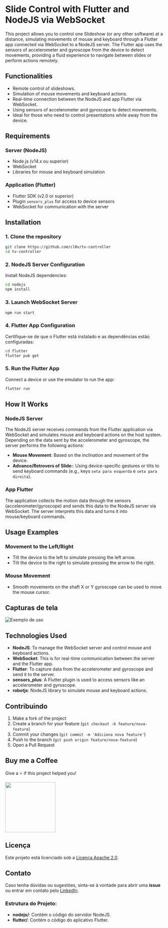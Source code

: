 # Slide Control with Flutter and NodeJS via WebSocket

This project allows you to control one Slideshow (or any other software) at a distance, simulating movements of mouse and keyboard through a Flutter app connected via WebSocket to a NodeJS server. The Flutter app uses the sensors of accelerometer and gyroscope from the device to detect movements, providing a fluid experience to navigate between slides or perform actions remotely.

## Functionalities

- Remote control of slideshows.
- Simulation of mouse movements and keyboard actions.
- Real-time connection between the NodeJS and app Flutter via WebSocket.
- Using sensors of accelerometer and gyroscope to detect movements.
- Ideal for those who need to control presentations while away from the device.

## Requirements

### Server (NodeJS)

- Node.js (v14.x ou superior)
- WebSocket
- Libraries for mouse and keyboard simulation

### Application (Flutter)

- Flutter SDK (v2.0 or superior)
- Plugin `sensors_plus` for access to device sensors
- WebSocket for communication with the server

## Installation

### 1. Clone the repository

```bash
git clone https://github.com/cl0v/tv-controller
cd tv-controller
```

### 2. NodeJS Server Configuration

Install NodeJS dependencies:

```bash
cd nodejs
npm install
```

### 3. Launch WebSocket Server

```bash
npm run start
```

### 4. Flutter App Configuration

Certifique-se de que o Flutter está instalado e as dependências estão configuradas:

```bash
cd flutter
flutter pub get
```

### 5. Run the Flutter App

Connect a device or use the emulator to run the app:

```bash
flutter run
```

## How It Works

### NodeJS Server

The NodeJS server receives commands from the Flutter application via WebSocket and simulates mouse and keyboard actions on the host system. Depending on the data sent by the accelerometer and gyroscope, the server performs the following actions:

- **Mouse Movement**: Based on the inclination and movement of the device.
- **Advance/Retrovers of Slide:**: Using device-specific gestures or tilts to send keyboard commands (e.g., keys  `seta para esquerda` e `seta para direita`).

### App Flutter

The application collects the motion data through the sensors (accelerometer/gyroscope) and sends this data to the NodeJS server via WebSocket. The server interprets this data and turns it into mouse/keyboard commands.

## Usage Examples

### Movement to the Left/Right

- Tilt the device to the left to simulate pressing the left arrow.
- Tilt the device to the right to simulate pressing the arrow to the right.

### Mouse Movement

- Smooth movements on the shaft X or Y gyroscope can be used to move the mouse cursor.

## Capturas de tela
![Exemplo de uso](/screenshots/output.gif)

## Technologies Used

- **NodeJS**: To manage the WebSocket server and control mouse and keyboard actions.
- **WebSocket**: This is for real-time communication between the server and the Flutter app.
- **Flutter**: To capture data from the accelerometer and gyroscope and send it to the server.
- **sensors_plus**: A Flutter plugin is used to access sensors like an accelerometer and gyroscope.
- **robotjs**: NodeJS library to simulate mouse and keyboard actions.

## Contribuindo

1. Make a fork of the project
2. Create a branch for your feature (`git checkout -b feature/nova-feature`)
3. Commit your changes (`git commit -m 'Adiciona nova feature'`)
4. Push to the branch (`git push origin feature/nova-feature`)
5. Open a Pull Request

## Buy me a Coffee

Give a ⭐️ if this project helped you!

<a href="https://www.patreon.com/cl0v">
  <img src="https://c5.patreon.com/external/logo/become_a_patron_button@2x.png" width="160">
</a>

## Licença

Este projeto está licenciado sob a [Licença Apache 2.0](https://www.apache.org/licenses/LICENSE-2.0).

## Contato

Caso tenha dúvidas ou sugestões, sinta-se à vontade para abrir uma **issue** ou entrar em contato pelo [LinkedIn](https://www.linkedin.com/in/marcelo-fernandes-viana-a49311329/).

### Estrutura do Projeto:

- **nodejs/**: Contém o código do servidor NodeJS.
- **flutter/**: Contém o código do aplicativo Flutter.
